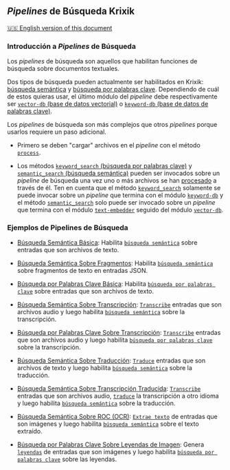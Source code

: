 ## *Pipelines* de Búsqueda Krixik
[🇺🇸 English version of this document](https://krixik-docs.readthedocs.io/latest/examples/search_pipeline_examples/search_pipelines_overview/)

### Introducción a *Pipelines* de Búsqueda

Los *pipelines* de búsqueda son aquellos que habilitan funciones de búsqueda sobre documentos textuales.

Dos tipos de búsqueda pueden actualmente ser habilitados en Krixik: [búsqueda semántica](../../sistema/metodos_de_busqueda/metodo_semantic_search_busqueda_semantica.md) y [búsqueda por palabras clave](../../sistema/metodos_de_busqueda/metodo_keyword_search_busqueda_por_palabras_clave.md). Dependiendo de cuál de estos quieras usar, el último módulo del *pipeline* debe respectivamente ser [`vector-db` (base de datos vectorial)](../../modulos/modulos_de_bases_de_datos/modulo_vector-db_base_de_datos_vectorial.md) o [`keyword-db` (base de datos de palabras clave)](../../modulos/modulos_de_bases_de_datos/modulo_keyword-db_base_de_datos_de_palabras_clave.md).

Los *pipelines* de búsqueda son más complejos que otros *pipelines* porque usarlos requiere un paso adicional.

- Primero se deben "cargar" archivos en el *pipeline* con el método [`process`](../../sistema/parametros_y_procesar_archivos_a_traves_de_pipelines/metodo_process_procesar.md).

- Los métodos [`keyword_search` (búsqueda por palabras clave)](../../sistema/metodos_de_busqueda/metodo_keyword_search_busqueda_por_palabras_clave.md) y [`semantic_search` (búsqueda semántica)](../../sistema/metodos_de_busqueda/metodo_semantic_search_busqueda_semantica.md) pueden ser invocados sobre un *pipeline* de búsqueda una vez uno o más archivos se han [procesado](../../sistema/parametros_y_procesar_archivos_a_traves_de_pipelines/metodo_process_procesar.md) a través de él. Ten en cuenta que el método [`keyword_search`](../../sistema/metodos_de_busqueda/metodo_keyword_search_busqueda_por_palabras_clave.md) solamente se puede invocar sobre un *pipeline* que termina con el módulo [`keyword-db`](../../modulos/modulos_de_bases_de_datos/modulo_keyword-db_base_de_datos_de_palabras_clave.md) y el método [`semantic_search`](../../sistema/metodos_de_busqueda/metodo_semantic_search_busqueda_semantica.md) solo puede ser invocado sobre un *pipeline* que termina con el módulo [`text-embedder`](../../modulos/modulos_ia/modulo_text-embedder_encaje_lexico.md) seguido del módulo [`vector-db`](../../modulos/modulos_de_bases_de_datos/modulo_vector-db_base_de_datos_vectorial.md).

### Ejemplos de Pipelines de Búsqueda

- [Búsqueda Semántica Básica](multi_busqueda_semantica_basica.md): Habilita [`búsqueda semántica`](../../sistema/metodos_de_busqueda/metodo_semantic_search_busqueda_semantica.md) sobre entradas que son archivos de texto.

- [Búsqueda Semántica Sobre Fragmentos](multi_busqueda_semantica_sobre_fragmentos.md): Habilita [`búsqueda semántica`](../../sistema/metodos_de_busqueda/metodo_semantic_search_busqueda_semantica.md) sobre fragmentos de texto en entradas JSON.

- [Búsqueda por Palabras Clave Básica](multi_busqueda_por_palabras_clave_basica.md): Habilita [`búsqueda por palabras clave`](../../sistema/metodos_de_busqueda/metodo_keyword_search_busqueda_por_palabras_clave.md) sobre entradas que son archivos de texto.

- [Búsqueda Semántica Sobre Transcripción](multi_busqueda_semantica_sobre_transcripcion.md): [`Transcribe`](../../modulos/modulos_ia/modulo_transcribe_transcripcion.md) entradas que son archivos audio y luego habilita [`búsqueda semántica`](../../sistema/metodos_de_busqueda/metodo_semantic_search_busqueda_semantica.md) sobre la transcripción.

- [Búsqueda por Palabras Clave Sobre Transcripción](multi_busqueda_por_palabras_clave_sobre_transcripcion.md): [`Transcribe`](../../modulos/modulos_ia/modulo_transcribe_transcripcion.md) entradas que son archivos audio y luego habilita [`búsqueda por palabras clave`](../../sistema/metodos_de_busqueda/metodo_keyword_search_busqueda_por_palabras_clave.md) sobre la transcripción.

- [Búsqueda Semántica Sobre Traducción](multi_busqueda_semantica_sobre_traduccion.md): [`Traduce`](../../modulos/modulos_ia/modulo_translate_traduccion.md) entradas que son archivos de texto y luego habilita [`búsqueda semántica`](../../sistema/metodos_de_busqueda/metodo_semantic_search_busqueda_semantica.md) sobre la traducción.

- [Búsqueda Semántica Sobre Transcripción Traducida](multi_busqueda_semantica_sobre_transcripcion_traducida.md): [`Transcribe`](../../modulos/modulos_ia/modulo_transcribe_transcripcion.md) entradas que son archivos audio, [`traduce`](../../modulos/modulos_ia/modulo_translate_traduccion.md) la transcripción a otro idioma y luego habilita [`búsqueda semántica`](../../sistema/metodos_de_busqueda/metodo_semantic_search_busqueda_semantica.md) sobre la traducción.

- [Búsqueda Semántica Sobre ROC (OCR)](multi_busqueda_semantica_sobre_roc.md): [`Extrae texto`](../../modulos/modulos_ia/modulo_ocr_roc.md) de entradas que son imágenes y luego habilita [`búsqueda semántica`](../../sistema/metodos_de_busqueda/metodo_semantic_search_busqueda_semantica.md) sobre el texto extraído.

- [Búsqueda por Palabras Clave Sobre Leyendas de Imagen](multi_busqueda_por_palabras_clave_sobre_leyendas_de_imagen.md): Genera [`leyendas`](../../modulos/modulos_ia/modulo_caption_leyenda_de_imagen.md) de entradas que son imágenes y luego habilita [`búsqueda por palabras clave`](../../sistema/metodos_de_busqueda/metodo_keyword_search_busqueda_por_palabras_clave.md) sobre las leyendas.
